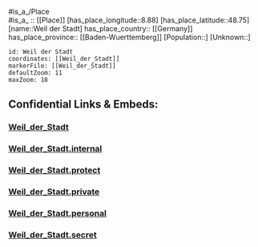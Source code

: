 ﻿---
location: [48.75,8.88] 
mapzoom: [7,12] 
mapmarker: city 
type: City
tags:
- geo/City


SpocWebEntityId: 35496
isDeleted: false
confidential: public

---
#is_a_/Place  
#is_a_ :: [[Place]] 
[has_place_longitude::8.88] 
[has_place_latitude::48.75] 
[name::Weil der Stadt] 
has_place_country:: [[Germany]]  
has_place_province:: [[Baden-Wuerttemberg]] 
[Population::] 
[Unknown::] 


```leaflet
id: Weil der Stadt
coordinates: [[Weil_der_Stadt]] 
markerFile: [[Weil_der_Stadt]] 
defaultZoom: 11 
maxZoom: 18
```


## Confidential Links & Embeds: 

### [Weil_der_Stadt](/_public/Earth/Continent/Europe/Europe~Central/Germany/Germany~West/Baden-Wuerttemberg/counties~BW/Böblingen/cities~Böblingen/Weilder_Stadt/City/Weil_der_Stadt.md) 

### [Weil_der_Stadt.internal](/_internal/Earth/Continent/Europe/Europe~Central/Germany/Germany~West/Baden-Wuerttemberg/counties~BW/Böblingen/cities~Böblingen/Weilder_Stadt/City/Weil_der_Stadt.internal.md) 

### [Weil_der_Stadt.protect](/_protect/Earth/Continent/Europe/Europe~Central/Germany/Germany~West/Baden-Wuerttemberg/counties~BW/Böblingen/cities~Böblingen/Weilder_Stadt/City/Weil_der_Stadt.protect.md) 

### [Weil_der_Stadt.private](/_private/Earth/Continent/Europe/Europe~Central/Germany/Germany~West/Baden-Wuerttemberg/counties~BW/Böblingen/cities~Böblingen/Weilder_Stadt/City/Weil_der_Stadt.private.md) 

### [Weil_der_Stadt.personal](/_personal/Earth/Continent/Europe/Europe~Central/Germany/Germany~West/Baden-Wuerttemberg/counties~BW/Böblingen/cities~Böblingen/Weilder_Stadt/City/Weil_der_Stadt.personal.md) 

### [Weil_der_Stadt.secret](/_secret/Earth/Continent/Europe/Europe~Central/Germany/Germany~West/Baden-Wuerttemberg/counties~BW/Böblingen/cities~Böblingen/Weilder_Stadt/City/Weil_der_Stadt.secret.md) 
